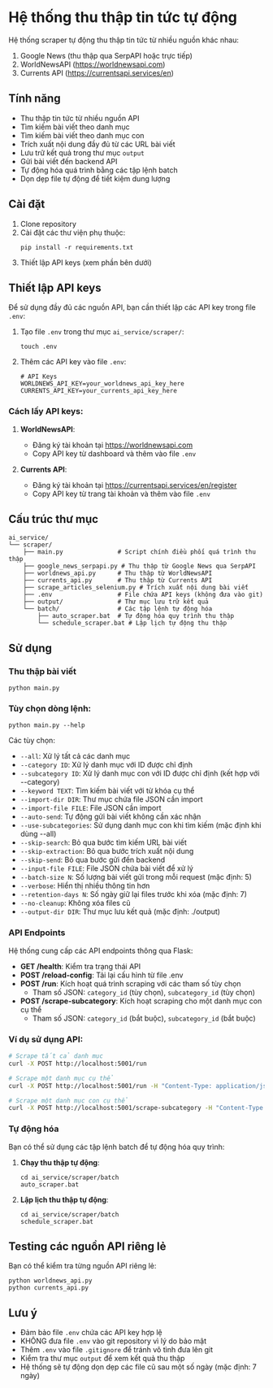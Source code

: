 # Hệ thống thu thập tin tức tự động

Hệ thống scraper tự động thu thập tin tức từ nhiều nguồn khác nhau:
1. Google News (thu thập qua SerpAPI hoặc trực tiếp)
2. WorldNewsAPI (https://worldnewsapi.com)
3. Currents API (https://currentsapi.services/en)

## Tính năng

- Thu thập tin tức từ nhiều nguồn API
- Tìm kiếm bài viết theo danh mục
- Tìm kiếm bài viết theo danh mục con
- Trích xuất nội dung đầy đủ từ các URL bài viết
- Lưu trữ kết quả trong thư mục `output`
- Gửi bài viết đến backend API
- Tự động hóa quá trình bằng các tập lệnh batch
- Dọn dẹp file tự động để tiết kiệm dung lượng

## Cài đặt

1. Clone repository 
2. Cài đặt các thư viện phụ thuộc:
   ```
   pip install -r requirements.txt
   ```
3. Thiết lập API keys (xem phần bên dưới)

## Thiết lập API keys

Để sử dụng đầy đủ các nguồn API, bạn cần thiết lập các API key trong file `.env`:

1. Tạo file `.env` trong thư mục `ai_service/scraper/`:
   ```
   touch .env
   ```

2. Thêm các API key vào file `.env`:
   ```
   # API Keys
   WORLDNEWS_API_KEY=your_worldnews_api_key_here
   CURRENTS_API_KEY=your_currents_api_key_here
   ```

### Cách lấy API keys:

1. **WorldNewsAPI**:
   - Đăng ký tài khoản tại https://worldnewsapi.com
   - Copy API key từ dashboard và thêm vào file `.env`

2. **Currents API**:
   - Đăng ký tài khoản tại https://currentsapi.services/en/register
   - Copy API key từ trang tài khoản và thêm vào file `.env`

## Cấu trúc thư mục

```
ai_service/
└── scraper/
    ├── main.py               # Script chính điều phối quá trình thu thập
    ├── google_news_serpapi.py # Thu thập từ Google News qua SerpAPI
    ├── worldnews_api.py      # Thu thập từ WorldNewsAPI
    ├── currents_api.py       # Thu thập từ Currents API
    ├── scrape_articles_selenium.py # Trích xuất nội dung bài viết
    ├── .env                  # File chứa API keys (không đưa vào git)
    ├── output/               # Thư mục lưu trữ kết quả
    └── batch/                # Các tập lệnh tự động hóa
        ├── auto_scraper.bat  # Tự động hóa quy trình thu thập
        └── schedule_scraper.bat # Lập lịch tự động thu thập
```

## Sử dụng

### Thu thập bài viết

```
python main.py
```

### Tùy chọn dòng lệnh:

```
python main.py --help
```

Các tùy chọn:
- `--all`: Xử lý tất cả các danh mục
- `--category ID`: Xử lý danh mục với ID được chỉ định
- `--subcategory ID`: Xử lý danh mục con với ID được chỉ định (kết hợp với --category)
- `--keyword TEXT`: Tìm kiếm bài viết với từ khóa cụ thể
- `--import-dir DIR`: Thư mục chứa file JSON cần import
- `--import-file FILE`: File JSON cần import
- `--auto-send`: Tự động gửi bài viết không cần xác nhận
- `--use-subcategories`: Sử dụng danh mục con khi tìm kiếm (mặc định khi dùng --all)
- `--skip-search`: Bỏ qua bước tìm kiếm URL bài viết
- `--skip-extraction`: Bỏ qua bước trích xuất nội dung
- `--skip-send`: Bỏ qua bước gửi đến backend
- `--input-file FILE`: File JSON chứa bài viết để xử lý
- `--batch-size N`: Số lượng bài viết gửi trong mỗi request (mặc định: 5)
- `--verbose`: Hiển thị nhiều thông tin hơn
- `--retention-days N`: Số ngày giữ lại files trước khi xóa (mặc định: 7)
- `--no-cleanup`: Không xóa files cũ
- `--output-dir DIR`: Thư mục lưu kết quả (mặc định: ./output)

### API Endpoints

Hệ thống cung cấp các API endpoints thông qua Flask:

- **GET /health**: Kiểm tra trạng thái API
- **POST /reload-config**: Tải lại cấu hình từ file .env
- **POST /run**: Kích hoạt quá trình scraping với các tham số tùy chọn
  - Tham số JSON: `category_id` (tùy chọn), `subcategory_id` (tùy chọn)
- **POST /scrape-subcategory**: Kích hoạt scraping cho một danh mục con cụ thể
  - Tham số JSON: `category_id` (bắt buộc), `subcategory_id` (bắt buộc)

### Ví dụ sử dụng API:

```bash
# Scrape tất cả danh mục
curl -X POST http://localhost:5001/run

# Scrape một danh mục cụ thể
curl -X POST http://localhost:5001/run -H "Content-Type: application/json" -d '{"category_id": 5}'

# Scrape một danh mục con cụ thể
curl -X POST http://localhost:5001/scrape-subcategory -H "Content-Type: application/json" -d '{"category_id": 5, "subcategory_id": 10}'
```

### Tự động hóa

Bạn có thể sử dụng các tập lệnh batch để tự động hóa quy trình:

1. **Chạy thu thập tự động**:
   ```
   cd ai_service/scraper/batch
   auto_scraper.bat
   ```

2. **Lập lịch thu thập tự động**:
   ```
   cd ai_service/scraper/batch
   schedule_scraper.bat
   ```

## Testing các nguồn API riêng lẻ

Bạn có thể kiểm tra từng nguồn API riêng lẻ:

```
python worldnews_api.py
python currents_api.py
```

## Lưu ý

- Đảm bảo file `.env` chứa các API key hợp lệ
- KHÔNG đưa file `.env` vào git repository vì lý do bảo mật
- Thêm `.env` vào file `.gitignore` để tránh vô tình đưa lên git
- Kiểm tra thư mục `output` để xem kết quả thu thập
- Hệ thống sẽ tự động dọn dẹp các file cũ sau một số ngày (mặc định: 7 ngày)